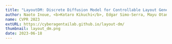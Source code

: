 ```yaml
---
title: "LayoutDM: Discrete Diffusion Model for Controllable Layout Generation"
author: Naoto Inoue, <b>Kotaro Kikuchi</b>, Edgar Simo-Serra, Mayu Otani, Kota Yamaguchi
name: CVPR 2023
extURL: https://cyberagentailab.github.io/layout-dm/
thumbnail: layout_dm.png
date: 2023-06-18
---
```

